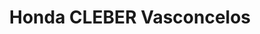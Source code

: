 ---
title: "Honda CLEBER Vasconcelos"
url: /san-pedro-garza-garcia/honda-cleber-vasconcelos/
shop: coche
---